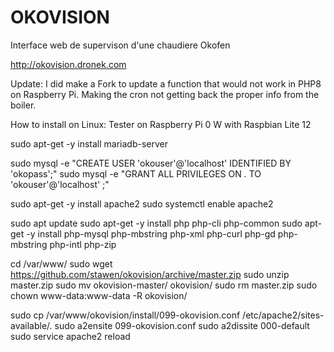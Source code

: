 # OKOVISION

Interface web de supervison d'une chaudiere Okofen

<http://okovision.dronek.com>

Update: I did make a Fork to update a function that would not work in PHP8 on Raspberry Pi. Making the cron not getting back the proper info from the boiler.

How to install on Linux: Tester on Raspberry Pi 0 W with Raspbian Lite 12

  sudo apt-get -y install mariadb-server
  
  sudo mysql -e "CREATE USER 'okouser'@'localhost' IDENTIFIED BY 'okopass';"
  sudo mysql -e "GRANT ALL PRIVILEGES ON *.* TO 'okouser'@'localhost' ;"
  
  sudo apt-get -y install apache2
  sudo systemctl enable apache2
  
  sudo apt update
  sudo apt-get -y install php php-cli php-common
  sudo apt-get -y install php-mysql php-mbstring php-xml php-curl php-gd php-mbstring php-intl php-zip
  
  cd /var/www/
  sudo wget https://github.com/stawen/okovision/archive/master.zip
  sudo unzip master.zip
  sudo mv okovision-master/ okovision/
  sudo rm master.zip
  sudo chown www-data:www-data -R okovision/
  
  sudo cp /var/www/okovision/install/099-okovision.conf /etc/apache2/sites-available/.
  sudo a2ensite 099-okovision.conf
  sudo a2dissite 000-default
  sudo service apache2 reload
